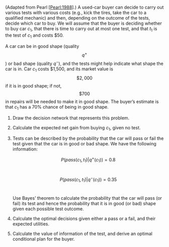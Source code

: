 

(Adapted from Pearl [<a class="paperRef" id="paperref" title="" href="">Pearl:1988</a>].) A used-car
buyer can decide to carry out various tests with various costs (e.g.,
kick the tires, take the car to a qualified mechanic) and then,
depending on the outcome of the tests, decide which car to buy. We will
assume that the buyer is deciding whether to buy car $c_1$, that there
is time to carry out at most one test, and that $t_1$ is the test of
$c_1$ and costs \$50.<br>

A car can be in good shape (quality $$q^+$$) or bad shape (quality $q^-$),
and the tests might help indicate what shape the car is in. Car $c_1$
costs \$1,500, and its market value is $$\$2,000$$ if it is in good shape; if
not, $$\$700$$ in repairs will be needed to make it in good shape. The buyer’s
estimate is that $c_1$ has a 70% chance of being in good shape.<br>

1.  Draw the decision network that represents this problem.<br>

2.  Calculate the expected net gain from buying $c_1$, given no test.<br>

3.  Tests can be described by the probability that the car will pass or
    fail the test given that the car is in good or bad shape. We have
    the following information:<br>

    $$P({pass}(c_1,t_1) | q^+(c_1)) = {0.8}$$<br>

    $$P({pass}(c_1,t_1) | q^-(c_1)) = {0.35}$$<br>

    Use Bayes’ theorem to calculate the probability that the car will pass (or fail) its test and hence the probability that it is in good (or bad) shape given each possible test outcome.<br>

4.  Calculate the optimal decisions given either a pass or a fail, and
    their expected utilities.<br>

5.  Calculate the value of information of the test, and derive an
    optimal conditional plan for the buyer.<br>
